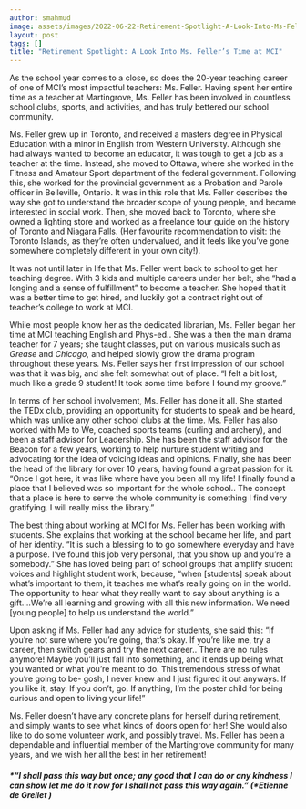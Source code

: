 ```yaml
---
author: smahmud
image: assets/images/2022-06-22-Retirement-Spotlight-A-Look-Into-Ms-Feller’s-Time-at-MCI.jpg
layout: post
tags: []
title: "Retirement Spotlight: A Look Into Ms. Feller’s Time at MCI"
---
```


As the school year comes to a close, so does the 20-year teaching career
of one of MCI’s most impactful teachers: Ms. Feller. Having spent her
entire time as a teacher at Martingrove, Ms. Feller has been involved in
countless school clubs, sports, and activities, and has truly bettered
our school community.

Ms. Feller grew up in Toronto, and received a masters degree in Physical
Education with a minor in English from Western University. Although she
had always wanted to become an educator, it was tough to get a job as a
teacher at the time. Instead, she moved to Ottawa, where she worked in
the Fitness and Amateur Sport department of the federal government.
Following this, she worked for the provincial government as a Probation
and Parole officer in Belleville, Ontario. It was in this role that Ms.
Feller describes the way she got to understand the broader scope of
young people, and became interested in social work. Then, she moved back
to Toronto, where she owned a lighting store and worked as a freelance
tour guide on the history of Toronto and Niagara Falls. (Her favourite
recommendation to visit: the Toronto Islands, as they’re often
undervalued, and it feels like you’ve gone somewhere completely
different in your own city!).

It was not until later in life that Ms. Feller went back to school to
get her teaching degree. With 3 kids and multiple careers under her
belt, she “had a longing and a sense of fulfillment” to become a
teacher. She hoped that it was a better time to get hired, and luckily
got a contract right out of teacher’s college to work at MCI.

While most people know her as the dedicated librarian, Ms. Feller began
her time at MCI teaching English and Phys-ed.. She was a then the main
drama teacher for 7 years; she taught classes, put on various musicals
such as *Grease* and *Chicago,* and helped slowly grow the drama program
throughout these years. Ms. Feller says her first impression of our
school was that it was big, and she felt somewhat out of place. “I felt
a bit lost, much like a grade 9 student! It took some time before I
found my groove.”

In terms of her school involvement, Ms. Feller has done it all. She
started the TEDx club, providing an opportunity for students to speak
and be heard, which was unlike any other school clubs at the time. Ms.
Feller has also worked with Me to We, coached sports teams (curling and
archery), and been a staff advisor for Leadership. She has been the
staff advisor for the Beacon for a few years, working to help nurture
student writing and advocating for the idea of voicing ideas and
opinions. Finally, she has been the head of the library for over 10
years, having found a great passion for it. “Once I got here, it was
like where have you been all my life! I finally found a place that I
believed was so important for the whole school.. The concept that a
place is here to serve the whole community is something I find very
gratifying. I will really miss the library.”

The best thing about working at MCI for Ms. Feller has been working with
students. She explains that working at the school became her life, and
part of her identity. “It is such a blessing to to go somewhere everyday
and have a purpose. I’ve found this job very personal, that you show up
and you’re a somebody.” She has loved being part of school groups that
amplify student voices and highlight student work, because, “when
\[students\] speak about what’s important to them, it teaches me what’s
really going on in the world. The opportunity to hear what they really
want to say about anything is a gift….We’re all learning and growing
with all this new information. We need \[young people\] to help us
understand the world.”

Upon asking if Ms. Feller had any advice for students, she said this:
“If you’re not sure where you’re going, that’s okay. If you’re like me,
try a career, then switch gears and try the next career.. There are no
rules anymore! Maybe you’ll just fall into something, and it ends up
being what you wanted or what you’re meant to do. This tremendous stress
of what you’re going to be- gosh, I never knew and I just figured it out
anyways. If you like it, stay. If you don’t, go. If anything, I’m the
poster child for being curious and open to living your life!”

Ms. Feller doesn’t have any concrete plans for herself during
retirement, and simply wants to see what kinds of doors open for her!
She would also like to do some volunteer work, and possibly travel. Ms.
Feller has been a dependable and influential member of the Martingrove
community for many years, and we wish her all the best in her
retirement!

##### *“I shall pass this way but once; any good that I can do or any kindness I can show let me do it now for I shall not pass this way again.” (*Etienne de Grellet )